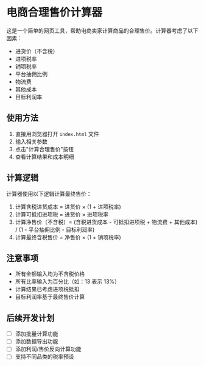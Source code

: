 # 电商合理售价计算器

这是一个简单的网页工具，帮助电商卖家计算商品的合理售价。计算器考虑了以下因素：

- 进货价（不含税）
- 进项税率
- 销项税率
- 平台抽佣比例
- 物流费
- 其他成本
- 目标利润率

## 使用方法

1. 直接用浏览器打开 `index.html` 文件
2. 输入相关参数
3. 点击"计算合理售价"按钮
4. 查看计算结果和成本明细

## 计算逻辑

计算器使用以下逻辑计算最终售价：

1. 计算含税进货成本 = 进货价 × (1 + 进项税率)
2. 计算可抵扣进项税 = 进货价 × 进项税率
3. 计算净售价（不含税）= (含税进货成本 - 可抵扣进项税 + 物流费 + 其他成本) / (1 - 平台抽佣比例 - 目标利润率)
4. 计算最终含税售价 = 净售价 × (1 + 销项税率)

## 注意事项

- 所有金额输入均为不含税价格
- 所有比率输入为百分比（如：13 表示 13%）
- 计算结果已考虑进项税抵扣
- 目标利润率基于最终售价计算

## 后续开发计划

- [ ] 添加批量计算功能
- [ ] 添加数据导出功能
- [ ] 添加利润/售价反向计算功能
- [ ] 支持不同品类的税率预设